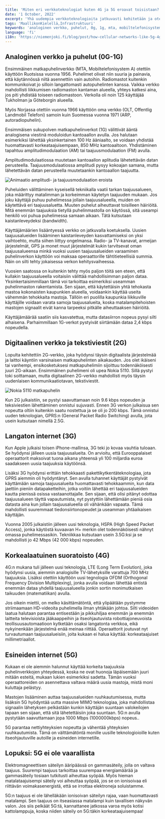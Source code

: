 ```yaml
---
title: 'Miten eri verkkoteknologiat kuten 4G ja 5G eroavat toisistaan?'
date: '1 October, 2022'
excerpt: 'Yhä uudempia verkkoteknologioita jatkuvasti kehitetään ja otetaan käyttöön. Mitä eroa niiden välillä oikeastaan on ja onko uusille tekniikoille oikeasti tarvetta?'
tags: 'MaallikonKielellä,Infrastruktuuri'
keywords: 'analoginen verkko, puhelut, 0g, 1g, mta, mobiltelefonisystem a, ruotsi, 1956, autopuhelin, radiomasto, yhteys, norja, olt, offentlig landmobil telefoni, suomi, arp, autoradiopuhelin, analoginen viesti, kantoaalto, amplitudimodulaatio, taajuusmodulaatio, amplitudi, taajuus, kaistanleveys, käyttäjämäärä, radiokanavat, tv-kanavat, armeija, gps, masto, datasiirto, 2.4 kbps, 2g, digitaalinen verkko, tekstiviestit, nokia 5110, gprs, 2.5g, 9.6 kbps, 200 kbps, 3g, apple, iphone, pakettikytkentä, taajuusalue, hspa, 3.5g, 42 mbps, 4g, lte, long term evolution, ofdm, orthogonal frequency division multiplexing, hd-video, langaton verkko, millimetriaalto, esineiden internet, 5g, massive mimo, 1000 mbps, elektromagneettinen säteily, gammasäteily, ionisoiva säteily, syöpä, näkyvä valo, kattolamppu'
language: 'fi'
i18n: 'https://niemenjoki.fi/blog/post/how-cellular-networks-like-5g-4g-are-different'
---
```


## Analoginen verkko ja puhelut (0G-1G)

Ensimmäinen matkapuhelinverkko (MTA, Mobiltelefonisystem A) otettiin käyttöön Ruotsissa vuonna 1956. Puhelimet olivat niin suuria ja painavia, että käytännössä niitä asennettiin vain autoihin. Radiomastot kuitenkin kommunikoivat jo silloin langattomasti autopuhelinten kanssa. Vaikka verkko mahdollisti liikkumisen radiomaston kantaman alueella, yhteys katkesi aina, jos piti yhdistää toiseen radiomastoon. Verkolla oli noin 125 käyttäjää Tukholman ja Göteborgin alueella.

Myös Norjassa otettiin vuonna 1966 käyttöön oma verkko (OLT, Offentlig Landmobil Telefoni) samoin kuin Suomessa vuonna 1971 (ARP, autoradiopuhelin).

Ensimmäisen sukupolven matkapuhelinverkot (1G) välittivät ääntä analogisena viestinä moduloidun kantoaallon avulla. Jos halutaan esimerkiksi lähettää yksinkertainen 100 Hz ääniaalto, se voidaan yhdistää huomattavasti korkeataajuisempaan, 850 MHz kantoaaltoon. Yhdistäminen tapahtuu amplitudimodulaation (AM) tai taajuusmodulaation (FM) avulla.

Amplitudimodulaatiossa muutetaan kantoaallon aplitudia lähetettävän datan perusteella. Taajuusmodulaatiossa amplitudi pysyy kokoajan samana, mutta lähetettävän datan perusteella muutetaankin kantoaallon taajuutta.

<img src="/images/posts/how-cellular-networks-like-5g-4g-are-different/AM_FM.gif" alt="Animaatio amplitudi- ja taajuusmodulaation eroista" />

Puheluiden välittäminen kyseisellä tekniikalla vaatii tarkan taajuusalueen, joka määrittyy matalimman ja korkeimman käytetyn taajuuden mukaan. Jos joku käyttäjä puhuu puhelimessa jollain taajuusalueella, muiden on käytettävä eri taajuusaluetta. Muuten puhelut aiheuttavat toisilleen häiriöitä. Mitä enemmän taajuuksia tietyllä puhelinmastolla on käytössä, sitä useampi henkilö voi puhua puhelimessa samaan aikaan. Tätä kutsutaan kaistanleveydeksi (bandwidth).

Käyttäjämäärien lisääntyessä verkko on jatkuvalla koetuksella. Uusien taajuusalueiden lisääminen kaistanleveyden kasvattamiseksi on yksi vaihtoehto, mutta siihen liittyy ongelmansa. Radio- ja TV-kanavat, armeijan järjestelmät, GPS ja monet muut järjestelmät kukin tarvitsevat oman taajuusalueensa minkä vuoksi uusien taajuusalueiden varaaminen puhelinverkon käyttöön voi maksaa operaattorille tähtitieteellisiä summia. Näin on silti tehty jokaisessa verkon kehitysvaiheessa.

Vuosien saatossa on kuitenkin tehty myös paljon töitä sen eteen, että kullakin taajuusalueella voitaisiin välittää mahdollisimman paljon dataa. Yksinkertaisimmillaan tämä voi tarkoittaa esimerkiksi useamman puhelinmaston rakentamista. Sen sijaan, että käytettäisin yhtä tehokasta mastoa kokonaisten kaupunkien alueella, voidaankin käyttää useita vähemmän tehokkaita mastoja. Tällöin eri puolilla kaupunkia liikkuville käyttäjille voidaan varata samoja taajuusalueita, koska matalampitehoisten mastojen signaalit eivät kanna tarpeeksi pitkälle aiheuttaaksen häiriöitä.

Käyttäjämäärää saatiin siis kasvatettua, mutta datasiirron nopeus pysyi silti alhaisena. Parhaimmillaan 1G-verkot pystyivät siirtämään dataa 2,4 kbps nopeudella.

## Digitaalinen verkko ja tekstiviestit (2G)

Lopulta kehitettiin 2G-verkko, joka hyödynsi täysin digitaalista järjestelmää ja laittoi käyntiin varsinaisen matkapuhelinten aikakauden. Jos olet ikäiseni tai vanhempi, ensikosketuksesi matkapuhelimiin sijoittuu todennäköisesti juuri 2G-aikaan. Ensimmäinen puhelimeni oli upea Nokia 5110. Sillä pystyi toki soittamaan, mutta digitaalinen 2G-verkko mahdollisti myös täysin uudenlaisen kommunikaatiotavan, tekstiviestit.

<img src="/images/posts/how-cellular-networks-like-5g-4g-are-different/nokia_5110.jpg" alt="Nokia 5110 matkapuhelin" />

Kun 2G julkaistiin, se pystyi saavuttamaan noin 9.6 kbps nopeuden ja teksiviestien lähettäminen onnistui sujuvasti. Ennen 3G verkon julkaisua sen nopeutta oltiin kuitenkin saatu nostettua ja se oli jo 200 kbps. Tämä onnistui uuden teknologian, GPRS:n (General Packet Radio Switching) avulla, jota usein kutsutaan nimellä 2.5G.

## Langaton internet (3G)

Kun Apple julkaisi toisen iPhone-mallinsa, 3G teki jo kovaa vauhtia tuloaan. Se hyödynsi jälleen uusia taajuusalueita. On arvioitu, että Eurooppalaiset operaattorit maksoivat tuona aikana yhteensä yli 100 miljardia euroa saadakseen uusia taajuuksia käytöönsä.

Lisäksi 3G hyödynsi erittäin tehokkaasti pakettikytkentäteknologiaa, jota GPRS aiemmin oli hyödyntänyt. Sen avulla tuhannet käyttäjät pystyivät käyttämään samoja taajuusalueita huomattavasti tehokkaammin, kun data jaettiin pieniin datapaketteihin, jotka voitiin lähettää eri taajuusalueiden kautta pienissä osissa vastaanottajalle. Sen sijaan, että olisi pitänyt odottaa taajuusalueen täyttä vapautumista, nyt pystyttiin lähettämään pieniä osia datasta aina kun jollain taajuusalueella oli vähänkään vapaata. Tämä mahdollisti suuremmaat tiedonsiirtonopeudet ja useamman yhtäaikaisen käyttäjän.

Vuonna 2005 julkaistiin jälleen uusi teknologia, HSPA (High Speed Packet Access), jonka käytöstä kuvaavan H+ merkin olet todennäköisesti nähnyt omassa puhelimessasikin. Tekniikkaa kutsutaan usein 3.5G:ksi ja se mahdollisti jo 42 Mbps (42 000 kbps) nopeuden.

## Korkealaatuinen suoratoisto (4G)

4G:n mukana tuli jälleen uusi teknologia, LTE (Long Term Evolution), joka hyödynsi uusia, aiemmin analogisille TV-lähetyksille varattuja 700 MHz taajuuksia. Lisäksi otettiin käyttöön uusi tegnologia OFDM (Orthogonal Frequency Division Multiplexing), jonka avulla voidaan lähettää entistä enemmän dataa yhdellä taajuusalueella jonkin sortin monimutkaisen taikuuden (matematiikan) avulla.

Jos oikein miettii, on melko käsittämätöntä, että ylipäätään pystymme striimaamaan HD-videoita puhelimella ilman yhtäkään johtoa. Silti videoiden laatua halutaan parantaa entisestään ja pikkuhiljaa enemmän ja enemmän laitteita televisioista jääkaappeihin ja itseohjautuvista robottiajoneuvoista teollisuusautomaatioon kytketään osaksi langatonta verkkoa, eikä nykyinenkään järjestelmä enää meinaa riittää. Operaattorit joutuvat nyt turvautumaan taajuusalueisiin, joita kukaan ei halua käyttää: korkeataajuiset millimetriaallot.

## Esineiden internet (5G)

Kukaan ei ole aiemmin halunnut käyttää korkeita taajuuksia puhelinverkkojen yhteydessä, koska ne ovat huonoja läpäisemään juuri mitään esteitä, mukaan lukien esimerkiksi sadetta. Tämän vuoksi operaattoreiden on asennettava valtava määrä uusia mastoja, mistä moni kuluttaja pelästyy.

Mastojen lisääminen auttaa taajuusalueiden ruuhkautumisessa, mutta lisäksin 5G hyödyntää uutta massive MIMO teknologiaa, joka mahdollistaa signaalin lähetyksen pelkästään kunkin käyttäjän suuntaan valokeilojen tapaan sen sijaan, että sitä lähetettäisiin joka suuntaan. 5G:n avulla pystytään saavuttamaan jopa 1000 Mbps (1000000kbps) nopeus..

5G parantaa nettiyhteyksien nopeutta ja vähentää yhteyksien ruuhkautumista. Tämä on välttämätöntä monille uusille teknologioioille kuten itseohjautuville autoille ja esineiden internetille.

## Lopuksi: 5G ei ole vaarallista

Elektromagneettisen säteilyn ääripäässä on gammasäteily, jolla on valtava taajuus. Suurempi taajuus tarkoittaa suurempaa energiamäärää ja gammasäteily tosiaan tutkitusti aiheuttaa syöpää. Myös hieman matalataajuisempi säteily voi aiheuttaa syöpää, jos se on ionisoivaa eli riittävän voimakasenergistä, että se irrottaa elektroneja soluistamme.

5G:n taajuus ei ole lähelläkään ionisoivan säteilyn rajaa, vaan huomattavasti matalampi. Sen taajuus on itseasiassa matalampi kuin tavallisen näkyvän valon. Jos siis pelkäät 5G:tä, kannattanee jatkossa varoa myös kotisi kattolamppuja, koska niiden säteily on 5G:täkin korkeataajuisempaa!
